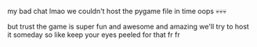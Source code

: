 my bad chat lmao we couldn't host the pygame file in time oops 💀💀💀

but trust the game is super fun and awesome and amazing we'll try to host it someday so like keep your eyes peeled for that fr fr
